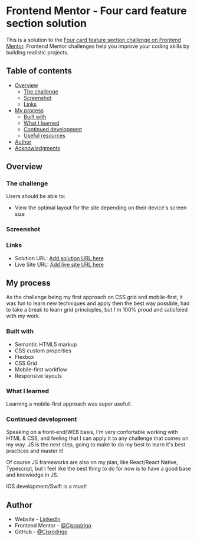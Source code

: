 # Frontend Mentor - Four card feature section solution

This is a solution to the [Four card feature section challenge on Frontend Mentor](https://www.frontendmentor.io/challenges/four-card-feature-section-weK1eFYK). Frontend Mentor challenges help you improve your coding skills by building realistic projects. 

## Table of contents

- [Overview](#overview)
  - [The challenge](#the-challenge)
  - [Screenshot](#screenshot)
  - [Links](#links)
- [My process](#my-process)
  - [Built with](#built-with)
  - [What I learned](#what-i-learned)
  - [Continued development](#continued-development)
  - [Useful resources](#useful-resources)
- [Author](#author)
- [Acknowledgments](#acknowledgments)



## Overview

### The challenge

Users should be able to:

- View the optimal layout for the site depending on their device's screen size

### Screenshot


### Links

- Solution URL: [Add solution URL here](https://your-solution-url.com)
- Live Site URL: [Add live site URL here](https://your-live-site-url.com)

## My process

As the challenge being my first approach on CSS grid and mobile-first, it was fun to learn new techniques and apply then the best way possible, had to take a break to learn grid princicples, but I'm 100% proud and satisfeied with my work.


### Built with

- Semantic HTML5 markup
- CSS custom properties
- Flexbox
- CSS Grid
- Mobile-first workflow
- Responsive layouts

### What I learned

Learning a mobile-first approach was super usefull.

### Continued development

Speaking on a front-end/WEB basis, I'm very confortable working with HTML & CSS, and feeling that I can apply it to any challenge that comes on my way.
JS is the next step, going to make to do my best to learn it's best practices and master it!

Of course JS frameworks are also on my plan, like React/React Native, Typescript, but I feel like the best thing to do for now is to have a good base and knowledge in JS.

IOS development/Swift is a must!


## Author

- Website - [LinkedIn](https://www.linkedin.com/in/rodrigocontbr)
- Frontend Mentor - [@Cjsrodrigo](https://www.frontendmentor.io/profile/Cjsrodrigo)
- GitHub - [@Cjsrodrigo](https://github.com/Cjsrodrigo)
